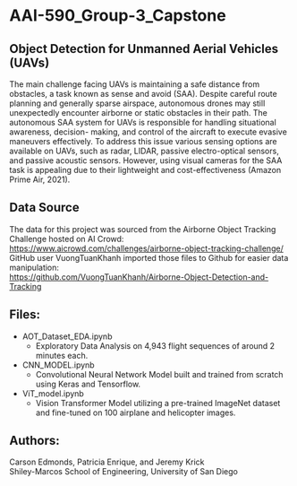 # AAI-590_Group-3_Capstone

## Object Detection for Unmanned Aerial Vehicles (UAVs)  
The main challenge facing UAVs is maintaining a safe distance from 
obstacles, a task known as sense and avoid (SAA). Despite careful route planning and generally sparse 
airspace, autonomous drones may still unexpectedly encounter airborne or static obstacles in their path. 
The autonomous SAA system for UAVs is responsible for handling situational awareness, decision-
making, and control of the aircraft to execute evasive maneuvers effectively. To address this issue 
various sensing options are available on UAVs, such as radar, LIDAR, passive electro-optical sensors, and 
passive acoustic sensors. However, using visual cameras for the SAA task is appealing due to their 
lightweight and cost-effectiveness (Amazon Prime Air, 2021). 

## Data Source  
The data for this project was sourced from the Airborne Object Tracking Challenge hosted on AI Crowd:  
https://www.aicrowd.com/challenges/airborne-object-tracking-challenge/   
GitHub user VuongTuanKhanh imported those files to Github for easier data manipulation:  
https://github.com/VuongTuanKhanh/Airborne-Object-Detection-and-Tracking  

## Files:  
* AOT_Dataset_EDA.ipynb  
  - Exploratory Data Analysis on 4,943 flight sequences of around 2 minutes each.
* CNN_MODEL.ipynb
  - Convolutional Neural Network Model built and trained from scratch using Keras and Tensorflow.  
* ViT_model.ipynb
  - Vision Transformer Model utilizing a pre-trained ImageNet dataset and fine-tuned on 100 airplane and helicopter images.  

## Authors:
Carson Edmonds, Patricia Enrique, and Jeremy Krick  
Shiley-Marcos School of Engineering, University of San Diego
